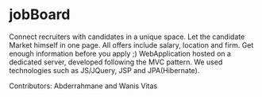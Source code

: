 # jobBoard

Connect recruiters with candidates in a unique space. Let the candidate Market himself in one page. All offers include salary, location and firm. Get enough information before you apply ;)
WebApplication hosted on a dedicated server, developed following the MVC pattern. We used technologies such as JS/JQuery, JSP and JPA(Hibernate).

Contributors:
Abderrahmane and Wanis Vitas
